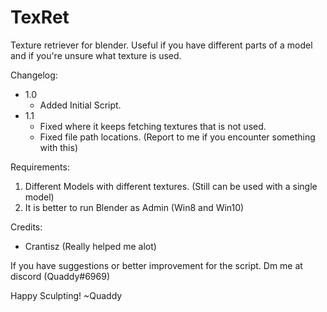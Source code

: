 # TexRet
Texture retriever for blender.
Useful if you have different parts of a model and if you're unsure what texture is used.


Changelog:
* 1.0
  * Added Initial Script.
* 1.1
  * Fixed where it keeps fetching textures that is not used.
  * Fixed file path locations. (Report to me if you encounter something with this)

Requirements:
1. Different Models with different textures. (Still can be used with a single model)
1. It is better to run Blender as Admin (Win8 and Win10)

Credits:
* Crantisz (Really helped me alot)


If you have suggestions or better improvement for the script.
Dm me at discord (Quaddy#6969)

Happy Sculpting! ~Quaddy
